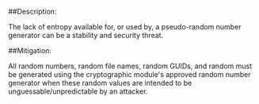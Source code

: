 ##Description:

The lack of entropy available for, or used by, a pseudo-random number generator can be a
stability and security threat.

##Mitigation:

All random numbers, random file names, random GUIDs, and random must be generated using
the cryptographic module's approved random number generator when these random values are
intended to be unguessable/unpredictable by an attacker.
